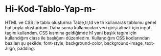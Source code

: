 # Hi-Kod-Tablo-Yap-m-
HTML ve CSS ile tablo oluşturma
Table,tr,td ve th kullanarak tablomu genel hatlarıyla oluşturdum. 
Daha sonra kullanıcıdan veri girişi almak için input tagını kullandım.
CSS kısmına geldiğimde h1 yani başlık tagım için kullandığım class ile başlığımı düzenledim. 
Kullandığım CSS kodlarından bazıları şu şekilde: font-style, background-color, background-image, text-align, padding.
